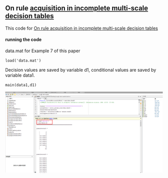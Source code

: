 ## On rule [acquisition in incomplete multi-scale decision tables](www.yuhuaqian.net/Cms_Data/Contents/SXU_YHQ/Folders/JournalPapers/~contents/ACD2ULGAC6VEMECB/On%20rule%20acquisition%20in%20incomplete%20multi-scale%20decision%20tables.pdf)

This code for [On rule acquisition in incomplete multi-scale decision tables](www.yuhuaqian.net/Cms_Data/Contents/SXU_YHQ/Folders/JournalPapers/~contents/ACD2ULGAC6VEMECB/On%20rule%20acquisition%20in%20incomplete%20multi-scale%20decision%20tables.pdf)

#### running the code 

data.mat for Example 7 of this paper 

```
load('data.mat')
```
Decision values are saved by variable d1, conditional values are saved by variable data1.


```
main(data1,d1)
```

![example7](example7.png)
